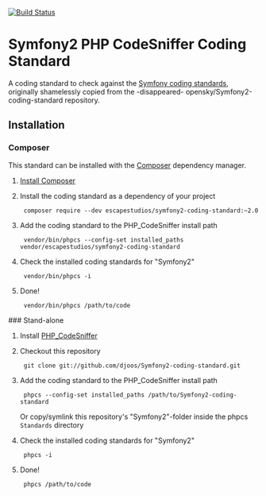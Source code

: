 [![Build Status](https://secure.travis-ci.org/escapestudios/Symfony2-coding-standard.png)](http://travis-ci.org/djoos/Symfony2-coding-standard)

# Symfony2 PHP CodeSniffer Coding Standard

A coding standard to check against the [Symfony coding standards](http://symfony.com/doc/current/contributing/code/standards.html), originally shamelessly copied from the -disappeared- opensky/Symfony2-coding-standard repository.

## Installation

### Composer

This standard can be installed with the [Composer](https://getcomposer.org/) dependency manager.

1. [Install Composer](https://getcomposer.org/doc/00-intro.md)

2. Install the coding standard as a dependency of your project

        composer require --dev escapestudios/symfony2-coding-standard:~2.0

3. Add the coding standard to the PHP_CodeSniffer install path

        vendor/bin/phpcs --config-set installed_paths vendor/escapestudios/symfony2-coding-standard

4. Check the installed coding standards for "Symfony2"

        vendor/bin/phpcs -i

5. Done!

        vendor/bin/phpcs /path/to/code

### Stand-alone

1. Install [PHP_CodeSniffer](https://github.com/squizlabs/PHP_CodeSniffer)

2. Checkout this repository 

        git clone git://github.com/djoos/Symfony2-coding-standard.git

3. Add the coding standard to the PHP_CodeSniffer install path

        phpcs --config-set installed_paths /path/to/Symfony2-coding-standard

   Or copy/symlink this repository's "Symfony2"-folder inside the phpcs `Standards` directory

4. Check the installed coding standards for "Symfony2"

        phpcs -i

5. Done!

        phpcs /path/to/code
